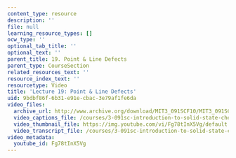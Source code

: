 ```yaml
---
content_type: resource
description: ''
file: null
learning_resource_types: []
ocw_type: ''
optional_tab_title: ''
optional_text: ''
parent_title: 19. Point & Line Defects
parent_type: CourseSection
related_resources_text: ''
resource_index_text: ''
resourcetype: Video
title: 'Lecture 19: Point & Line Defects'
uid: 9bdbf86f-6b31-e91e-cbac-3e79af1fe6da
video_files:
  archive_url: http://www.archive.org/download/MIT3_091SCF10/MIT3_091SCF10lec19_300k.mp4
  video_captions_file: /courses/3-091sc-introduction-to-solid-state-chemistry-fall-2010/cdc918eaefff5107bfca5a7f1600c00e_Fg78tInX5Vg.vtt
  video_thumbnail_file: https://img.youtube.com/vi/Fg78tInX5Vg/default.jpg
  video_transcript_file: /courses/3-091sc-introduction-to-solid-state-chemistry-fall-2010/6af69b28e57b736f244e9fb7882002b5_Fg78tInX5Vg.pdf
video_metadata:
  youtube_id: Fg78tInX5Vg
---
```

